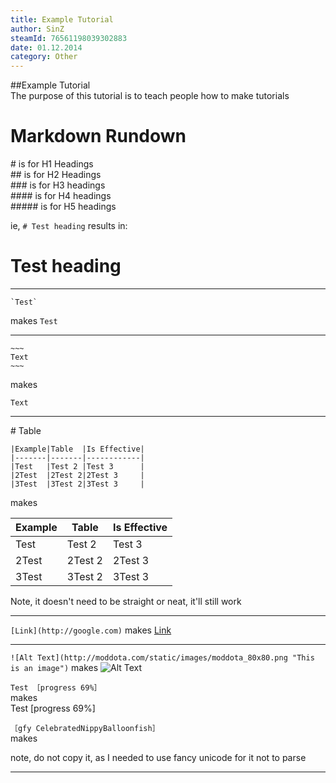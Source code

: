 ```yaml
---
title: Example Tutorial
author: SinZ
steamId: 76561198039302883
date: 01.12.2014
category: Other
---
```


##Example Tutorial  
The purpose of this tutorial is to teach people how to make tutorials

# Markdown Rundown

\# is for H1 Headings  
\## is for H2 Headings  
\### is for H3 headings  
\#### is for H4 headings  
\##### is for H5 headings

ie, `# Test heading` results in:
# Test heading



* * *

~~~
`Test`
~~~
makes `Test`

* * *

    ~~~
    Text
    ~~~

makes
~~~
Text
~~~

* * *

<a name="#table"/>
# Table

~~~
|Example|Table  |Is Effective|
|-------|-------|------------|
|Test   |Test 2 |Test 3      |
|2Test  |2Test 2|2Test 3     |
|3Test  |3Test 2|3Test 3     |
~~~
makes 

|Example|Table  |Is Effective|
|-------|-------|------------|
|Test   |Test 2 |Test 3      |
|2Test  |2Test 2|2Test 3     |
|3Test  |3Test 2|3Test 3     |

Note, it doesn't need to be straight or neat, it'll still work

* * *

`[Link](http://google.com)` makes [Link](http://google.com)

* * *

`![Alt Text](http://moddota.com/static/images/moddota_80x80.png "This is an image")` makes ![Alt Text](http://moddota.com/static/images/moddota_80x80.png "This is an image")


`Test ［progress 69%］`  
makes  
Test [progress 69%]

`［gfy CelebratedNippyBalloonfish］`  
makes  
<Gfycat id="CelebratedNippyBalloonFish" />

note, do not copy it, as I needed to use fancy unicode for it not to parse
* * *

